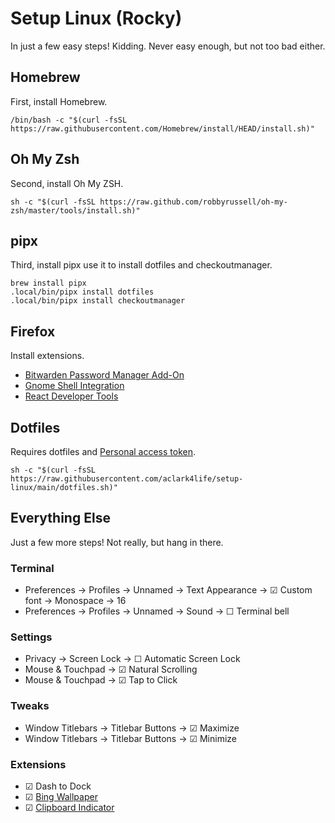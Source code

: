 # Setup Linux (Rocky)

In just a few easy steps! Kidding. Never easy enough, but not too bad either.

## Homebrew

First, install Homebrew.

```console
/bin/bash -c "$(curl -fsSL https://raw.githubusercontent.com/Homebrew/install/HEAD/install.sh)"
```

## Oh My Zsh

Second, install Oh My ZSH.

```console
sh -c "$(curl -fsSL https://raw.github.com/robbyrussell/oh-my-zsh/master/tools/install.sh)"
```

## pipx

Third, install pipx use it to install dotfiles and checkoutmanager.

```console
brew install pipx
.local/bin/pipx install dotfiles
.local/bin/pipx install checkoutmanager
```

## Firefox

Install extensions.

- [Bitwarden Password Manager Add-On](https://addons.mozilla.org/en-US/firefox/addon/bitwarden-password-manager/)
- [Gnome Shell Integration](https://addons.mozilla.org/en-US/firefox/addon/gnome-shell-integration/)
- [React Developer Tools](https://addons.mozilla.org/en-US/firefox/addon/react-devtools/)

## Dotfiles

Requires dotfiles and [Personal access token](https://github.com/settings/tokens).

```console
sh -c "$(curl -fsSL https://raw.githubusercontent.com/aclark4life/setup-linux/main/dotfiles.sh)"
```

## Everything Else

Just a few more steps! Not really, but hang in there.

### Terminal

- Preferences → Profiles → Unnamed → Text Appearance → ☑︎ Custom font → Monospace → 16
- Preferences → Profiles → Unnamed → Sound → ☐ Terminal bell

### Settings

- Privacy → Screen Lock → ☐ Automatic Screen Lock
- Mouse & Touchpad → ☑︎ Natural Scrolling 
- Mouse & Touchpad → ☑︎ Tap to Click

### Tweaks

- Window Titlebars → Titlebar Buttons → ☑︎ Maximize
- Window Titlebars → Titlebar Buttons → ☑︎ Minimize

### Extensions

- ☑︎ Dash to Dock
- ☑︎ [Bing Wallpaper](https://extensions.gnome.org/extension/1262/bing-wallpaper-changer/)
- ☑︎ [Clipboard Indicator](https://extensions.gnome.org/extension/779/clipboard-indicator/)
